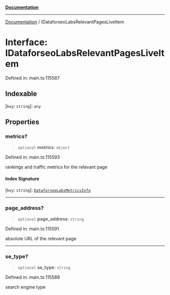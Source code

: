 [**Documentation**](../README.md)

***

[Documentation](../README.md) / IDataforseoLabsRelevantPagesLiveItem

# Interface: IDataforseoLabsRelevantPagesLiveItem

Defined in: main.ts:115587

## Indexable

\[`key`: `string`\]: `any`

## Properties

### metrics?

> `optional` **metrics**: `object`

Defined in: main.ts:115593

rankings and traffic metrics for the relevant page

#### Index Signature

\[`key`: `string`\]: [`DataforseoLabsMetricsInfo`](../classes/DataforseoLabsMetricsInfo.md)

***

### page\_address?

> `optional` **page\_address**: `string`

Defined in: main.ts:115591

absolute URL of the relevant page

***

### se\_type?

> `optional` **se\_type**: `string`

Defined in: main.ts:115589

search engine type
